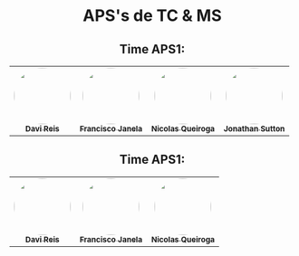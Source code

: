 <div align="center">
<h1>
  <strong>APS's de TC & MS</strong>
</h1>
  
## Time APS1:
  
<table>
  <tr>
    <td align="center"><a href="https://github.com/DaviReisVieira"><img style="border-radius: 50%;" src="https://github.com/DaviReisVieira.png" width="100px;" alt=""/><br /><sub><b>Davi Reis</b></sub></a><br /><a href="https://github.com/DaviReisVieira" title="Davi Reis Vieira de Souza"></a></td>
    <td align="center"><a href="https://github.com/fran-janela"><img style="border-radius: 50%;" src="https://avatars.githubusercontent.com/u/21694400?v=4" width="100px;" alt=""/><br /><sub><b>Francisco Janela</b></sub></a><br /><a href="https://github.com/fran-janela" title="Francisco Pinheiro Janela"></a></td>
    <td align="center"><a href="https://github.com/NicolasQueiroga"><img style="border-radius: 50%;" src="https://avatars.githubusercontent.com/u/62630822?v=4" width="100px;" alt=""/><br /><sub><b>Nicolas Queiroga</b></sub></a><br /><a href="https://github.com/NicolasQueiroga" title="Nicolas Queiroga"></a></td>
    <td align="center"><a href="https://github.com/jonathansutton1"><img style="border-radius: 50%;" src="https://github.com/jonathansutton1.png" width="100px;" alt=""/><br /><sub><b>Jonathan Sutton</b></sub></a><br /><a href="https://github.com/jonathansutton1" title="Jonathan Sutton"></a></td>
  </tr>
</table>
  
 ## Time APS1:
  
<table>
  <tr>
    <td align="center"><a href="https://github.com/DaviReisVieira"><img style="border-radius: 50%;" src="https://github.com/DaviReisVieira.png" width="100px;" alt=""/><br /><sub><b>Davi Reis</b></sub></a><br /><a href="https://github.com/DaviReisVieira" title="Davi Reis Vieira de Souza"></a></td>
    <td align="center"><a href="https://github.com/fran-janela"><img style="border-radius: 50%;" src="https://avatars.githubusercontent.com/u/21694400?v=4" width="100px;" alt=""/><br /><sub><b>Francisco Janela</b></sub></a><br /><a href="https://github.com/fran-janela" title="Francisco Pinheiro Janela"></a></td>
    <td align="center"><a href="https://github.com/NicolasQueiroga"><img style="border-radius: 50%;" src="https://avatars.githubusercontent.com/u/62630822?v=4" width="100px;" alt=""/><br /><sub><b>Nicolas Queiroga</b></sub></a><br /><a href="https://github.com/NicolasQueiroga" title="Nicolas Queiroga"></a></td>
  </tr>
</table>
  
</div>
